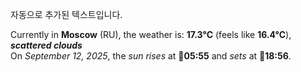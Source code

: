 
자동으로 추가된 텍스트입니다.

<!--START_SECTION:weather:moscow-->
Currently in **Moscow** (RU), the weather is: **17.3°C** (feels like **16.4°C**), ***scattered clouds***<br/>
On *September 12, 2025*, the *sun rises* at 🌅**05:55** and *sets* at 🌇**18:56**.
<!--END_SECTION:weather-->
